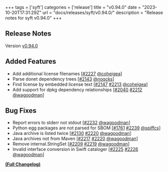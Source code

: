 +++
tags = ['syft']
categories = ['release']
title = "v0.94.0"
date = "2023-10-20T17:31:29Z"
url = "docs/releases/syft/v0.94.0/"
description = "Release notes for syft v0.94.0"
+++

## Release Notes

Version [v0.94.0](https://github.com/anchore/syft/releases/tag/v0.94.0)

## Added Features

- Add additional license filenames [[#2227](https://github.com/anchore/syft/pull/2227) [@coheigea](https://github.com/coheigea)]
- Parse donet dependency trees [[#2143](https://github.com/anchore/syft/pull/2143) [@noqcks](https://github.com/noqcks)]
- Find license by embedded license text [[#2147](https://github.com/anchore/syft/issues/2147) [#2213](https://github.com/anchore/syft/pull/2213) [@coheigea](https://github.com/coheigea)]
- Add support for dpkg dependency relationships [[#2040](https://github.com/anchore/syft/issues/2040) [#2212](https://github.com/anchore/syft/pull/2212) [@wagoodman](https://github.com/wagoodman)]

## Bug Fixes

- Report errors to stderr not stdout [[#2232](https://github.com/anchore/syft/pull/2232) [@wagoodman](https://github.com/wagoodman)]
- Python egg packages are not parsed for SBOM [[#1761](https://github.com/anchore/syft/issues/1761) [#2239](https://github.com/anchore/syft/pull/2239) [@spiffcs](https://github.com/spiffcs)]
- Java archive is listed twice [[#2130](https://github.com/anchore/syft/issues/2130) [#2220](https://github.com/anchore/syft/pull/2220) [@wagoodman](https://github.com/wagoodman)]
- Java archives not from Maven [[#2217](https://github.com/anchore/syft/issues/2217) [#2220](https://github.com/anchore/syft/pull/2220) [@wagoodman](https://github.com/wagoodman)]
- Remove internal.StringSet [[#2209](https://github.com/anchore/syft/issues/2209) [#2219](https://github.com/anchore/syft/pull/2219) [@wagoodman](https://github.com/wagoodman)]
- Invalid interface conversion in Swift cataloger [[#2225](https://github.com/anchore/syft/issues/2225) [#2226](https://github.com/anchore/syft/pull/2226) [@wagoodman](https://github.com/wagoodman)]

**[(Full Changelog)](https://github.com/anchore/syft/compare/v0.93.0...v0.94.0)**
